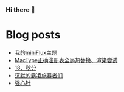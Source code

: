 ### Hi there 👋

<!--
**rebron1900/rebron1900** is a ✨ _special_ ✨ repository because its `README.md` (this file) appears on your GitHub profile.

Here are some ideas to get you started:

- 🔭 I’m currently working on ...
- 🌱 I’m currently learning ...
- 👯 I’m looking to collaborate on ...
- 🤔 I’m looking for help with ...
- 💬 Ask me about ...
- 📫 How to reach me: ...
- 😄 Pronouns: ...
- ⚡ Fun fact: ...
-->



# Blog posts
<!-- BLOG-POST-LIST:START -->
- [我的miniFlux主题](https://1900.live/wo-de-minifluxzhu-ti/)
- [MacType正确注册表全局热替换、渲染尝试](https://1900.live/mactypezheng-que-quan-ju-re-ti-huan-xuan-ran-2/)
- [18、秋分](https://1900.live/18-qiu-fen/)
- [沉默的霸凌施暴者们](https://1900.live/ba-ling-de-shi-bao-zhe-men/)
- [强心针](https://1900.live/hui-yi-shi-mei-hao-de/)
<!-- BLOG-POST-LIST:END -->
